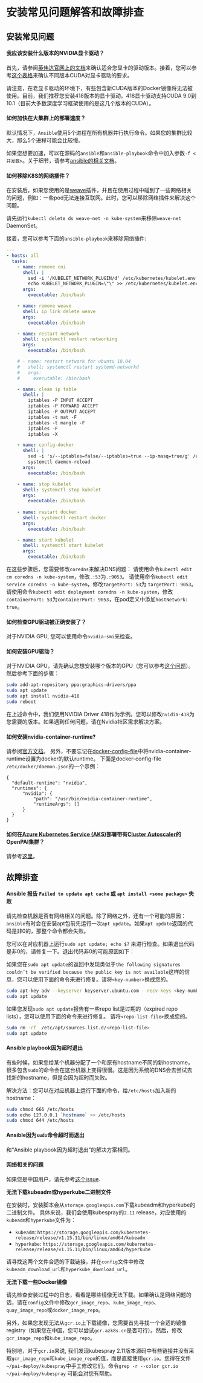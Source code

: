 # 安装常见问题解答和故障排查

## 安装常见问题

#### <div id="which-version-of-nvidia-driver-should-i-install">我应该安装什么版本的NVIDIA显卡驱动？</div>

首先，请参阅[英伟达官网上的文档](https://www.nvidia.com/Download/index.aspx)来确认适合您显卡的驱动版本。接着，您可以参考[这个表格](https://docs.nvidia.com/deploy/cuda-compatibility/index.html#binary-compatibility__table-toolkit-driver)来确认不同版本CUDA对显卡驱动的要求。

请注意，在老显卡驱动的环境下，有些包含新CUDA版本的Docker镜像将无法被使用。目前，我们推荐您安装418版本的显卡驱动。418显卡驱动支持CUDA 9.0到10.1（目前大多数深度学习框架使用的是这几个版本的CUDA）。

#### 如何加快在大集群上的部署速度？

默认情况下，`Ansible`使用5个进程在所有机器并行执行命令。如果您的集群比较大，那么5个进程可能会比较慢。

如果您想要加速，可以在源码的`ansible`和`ansible-playbook`命令中加入参数`-f <并发数>`。关于细节，请参考[ansible的相关文档](https://docs.ansible.com/ansible/latest/cli/ansible.html#cmdoption-ansible-f)。

#### 如何移除K8S的网络插件？

在安装后，如果您使用的是[weave](https://github.com/weaveworks/weave)插件，并且在使用过程中碰到了一些网络相关的问题，例如：一些pod无法连接互联网。此时，您可以移除网络插件来解决这个问题。

请先运行`kubectl delete ds weave-net -n kube-system`来移除`weave-net` DaemonSet。

接着，您可以参考下面的`ansible-playbook`来移除网络插件:

```yaml
---
- hosts: all
  tasks:
    - name: remove cni
      shell: |
        sed -i '/KUBELET_NETWORK_PLUGIN/d' /etc/kubernetes/kubelet.env
        echo KUBELET_NETWORK_PLUGIN=\"\" >> /etc/kubernetes/kubelet.env
      args:
        executable: /bin/bash

    - name: remove weave
      shell: ip link delete weave
      args:
        executable: /bin/bash

    - name: restart network
      shell: systemctl restart networking
      args:
        executable: /bin/bash

    # - name: restart network for ubuntu 18.04
    #   shell: systemctl restart systemd-networkd
    #   args:
    #     executable: /bin/bash

    - name: clean ip table
      shell: |
        iptables -P INPUT ACCEPT
        iptables -P FORWARD ACCEPT
        iptables -P OUTPUT ACCEPT
        iptables -t nat -F
        iptables -t mangle -F
        iptables -F
        iptables -X

    - name: config-docker
      shell: |
        sed -i 's/--iptables=false/--iptables=true --ip-masq=true/g' /etc/systemd/system/docker.service.d/docker-options.conf
        systemctl daemon-reload
      args:
        executable: /bin/bash

    - name: stop kubelet
      shell: systemctl stop kubelet
      args:
        executable: /bin/bash
    
    - name: restart docker
      shell: systemctl restart docker
      args:
        executable: /bin/bash

    - name: start kubelet
      shell: systemctl start kubelet
      args:
        executable: /bin/bash
```

在这些步骤后，您需要修改`coredns`来解决DNS问题：
请使用命令`kubectl edit cm coredns -n kube-system`，修改`.:53`为`.:9053`。
请使用命令`kubectl edit service coredns -n kube-system`，修改`targetPort: 53`为 `targetPort: 9053`。
请使用命令`kubectl edit deployment coredns -n kube-system`，修改`containerPort: 53`为`containerPort: 9053`，在pod定义中添加`hostNetwork: true`。

#### <div id="how-to-check-whether-the-gpu-driver-is-installed">如何检查GPU驱动被正确安装了？</div>

对于NVIDIA GPU, 您可以使用命令`nvidia-smi`来检查。

#### <div id="how-to-install-gpu-driver">如何安装GPU驱动？</div>

对于NVIDIA GPU，请先确认您想安装哪个版本的GPU（您可以参考[这个问题](#which-version-of-nvidia-driver-should-i-install)）。然后参考下面的步骤：

```bash
sudo add-apt-repository ppa:graphics-drivers/ppa
sudo apt update
sudo apt install nvidia-418
sudo reboot
```

在上述命令中，我们使用NVIDIA Driver 418作为示例。您可以修改`nvidia-418`为您需要的版本。如果遇到任何问题，请在Nvidia社区需求解决方案。

#### <div id="how-to-install-nvidia-container-runtime">如何安装nvidia-container-runtime?</div>

请参阅[官方文档](https://github.com/NVIDIA/nvidia-container-runtime#installation)。 另外，不要忘记在[docker-config-file](https://docs.docker.com/config/daemon/#configure-the-docker-daemon)中将nvidia-container-runtime设置为docker的默认runtime。 下面是docker-config-file `/etc/docker/daemon.json`的一个示例：

```
{
  "default-runtime": "nvidia",
  "runtimes": {
      "nvidia": {
          "path": "/usr/bin/nvidia-container-runtime",
          "runtimeArgs": []
      }
  }
}
```

#### 如何在[Azure Kubernetes Service (AKS)](https://azure.microsoft.com/en-us/services/kubernetes-service/)部署带有[Cluster Autoscaler](https://github.com/kubernetes/autoscaler/tree/master/cluster-autoscaler)的OpenPAI集群？

请参考[这里](https://github.com/microsoft/pai/tree/master/contrib/aks-engine)。

## <div id="troubleshooting">故障排查</div>

#### Ansible 报告 `Failed to update apt cache` 或 `apt install <some package>` 失败

请先检查机器是否有网络相关的问题。除了网络之外，还有一个可能的原因：`ansible`有时会在安装apt包前先运行一次`apt update`。如果`apt update`返回的代码是非0的，那整个命令都会失败。

您可以在对应机器上运行`sudo apt update; echo $?` 来进行检查。如果退出代码是非0的，请修复一下。退出代码非0的可能原因如下：

如果您在`sudo apt update`的返回中发现类似于`the following signatures couldn’t be verified because the public key is not available`这样的信息，您可以使用下面的命令来进行修复。请将`<key-number>`换成您的。

```bash
sudo apt-key adv --keyserver keyserver.ubuntu.com --recv-keys <key-number>
sudo apt update
```

如果您发现`sudo apt update`报告有一些repo list是过期的（expired repo lists），您可以使用下面的命令来进行修复。 请将`<repo-list-file>`换成您的。

```bash
sudo rm -rf  /etc/apt/sources.list.d/<repo-list-file>
sudo apt update
```

#### Ansible playbook因为超时退出

有些时候，如果您给某个机器分配了一个和原有hostname不同的新hostname，很多包含`sudo`的命令会在这台机器上变得很慢。这是因为系统的DNS会去尝试去找新的hostname，但是会因为超时而失败。

解决方法：您可以在对应机器上运行下面的命令，给`/etc/hosts`加入新的hostname：

```bash
sudo chmod 666 /etc/hosts
sudo echo 127.0.0.1 `hostname` >> /etc/hosts
sudo chmod 644 /etc/hosts
```

#### Ansible因为`sudo`命令超时而退出

和“Ansible playbook因为超时退出”的解决方案相同。

#### 网络相关的问题

如果您是中国用户，请先参考[这个issue](https://github.com/microsoft/pai/issues/5592).

**无法下载kubeadm或hyperkube二进制文件**

在安装时，安装脚本会从`storage.googleapis.com`下载kubeadm和hyperkube的二进制文件。 具体来说，我们会使用kubespray的`2.11` release，对应使用的`kubeadm`和`hyperkube`文件为：

  - `kubeadm`: `https://storage.googleapis.com/kubernetes-release/release/v1.15.11/bin/linux/amd64/kubeadm`
  - `hyperkube`: `https://storage.googleapis.com/kubernetes-release/release/v1.15.11/bin/linux/amd64/hyperkube`

请寻找这两个文件合适的下载链接，并在`config`文件中修改`kubeadm_download_url`和`hyperkube_download_url`。

**无法下载一些Docker镜像**

请先检查安装过程中的日志，看看是哪些镜像无法下载。如果确认是网络问题的话，请在`config`文件中修改`gcr_image_repo`、`kube_image_repo`、`quay_image_repo`或`docker_image_repo`。

另外，如果您发现无法从`gcr.io`上下载镜像，您需要首先寻找一个合适的镜像registry（如果您在中国，您可以尝试`gcr.azk8s.cn`是否可行）。然后，修改`gcr_image_repo`和`kube_image_repo`。

特别地，对于`gcr.io`来说, 我们发现kubespray 2.11版本源码中有些链接并没有采取`gcr_image_repo`和`kube_image_repo`的值，而是直接使用`gcr.io`。您得在文件`~/pai-deploy/kubespray`中手工修改它们。命令`grep -r --color gcr.io ~/pai-deploy/kubespray` 可能会对您有帮助。